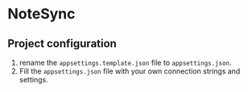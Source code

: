 # NoteSync

## Project configuration

1. rename the `appsettings.template.json` file to `appsettings.json`.
2. Fill the `appsettings.json` file with your own connection strings and settings.
